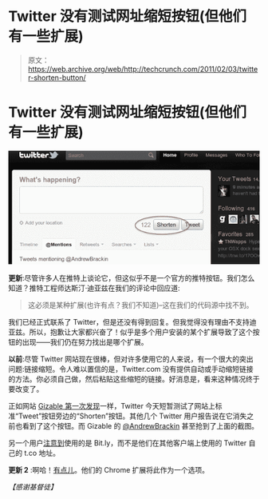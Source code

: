 # Twitter 没有测试网址缩短按钮(但他们有一些扩展)

> 原文：<https://web.archive.org/web/http://techcrunch.com/2011/02/03/twitter-shorten-button/>

# Twitter 没有测试网址缩短按钮(但他们有一些扩展)

![](img/85f1785f0931b3279ea5e0265d4e2b05.png "tt")

**更新**:尽管许多人在推特上谈论它，但这似乎不是一个官方的推特按钮。我们怎么知道？推特工程师达斯汀·迪亚兹在我们的评论中回应道:

> 这必须是某种扩展(也许有点？我们不知道)–这在我们的代码源中找不到。

我们已经正式联系了 Twitter，但是还没有得到回复。但我觉得没有理由不支持迪亚兹。所以，抱歉让大家都兴奋了！似乎是多个用户安装的某个扩展导致了这个按钮的出现——我们仍在努力找出是哪个扩展。

**以前**:尽管 Twitter 网站现在很棒，但对许多使用它的人来说，有一个很大的突出问题:链接缩短。令人难以置信的是，Twitter.com 没有提供自动或手动缩短链接的方法。你必须自己做，然后粘贴这些缩短的链接。好消息是，看来这种情况终于要改变了。

正如网站 [Gizable 第一次发现](https://web.archive.org/web/20230203001719/http://gizable.com/news/2011/02/04/twitter-adds-then-removes-the-shorten-button/)一样，Twitter 今天短暂测试了网站上标准“Tweet”按钮旁边的“Shorten”按钮。其他几个 Twitter 用户报告说在它消失之前也看到了这个按钮。而 Gizable 的 [@AndrewBrackin](https://web.archive.org/web/20230203001719/http://twitter.com/#!/@andrewbrackin) 甚至抢到了上面的截图。

另一个用户[注意到](https://web.archive.org/web/20230203001719/http://twitter.com/#!/jackstow/status/33270912627249152)使用的是 Bit.ly，而不是他们在其他客户端上使用的 Twitter 自己的 t.co 地址。

**更新 2** :啊哈！[有点儿](https://web.archive.org/web/20230203001719/http://twitter.com/#!/bitly/status/33389757895544832)。他们的 Chrome 扩展将此作为一个选项。

*【感谢基督徒】*
